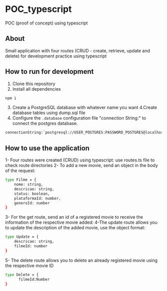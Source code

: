 # POC_typescript


POC (proof of concept) using typescript

## About

Small application with four routes (CRUD - create, retrieve, update and delete) for development practice using typescript

## How to run for development

1. Clone this repository
2. Install all dependencies

```bash
npm i
```

3. Create a PostgreSQL database with whatever name you want
4.Create database tables using dump.sql file
5. Configure the `.database` configuration file "connection String:" to connect the postgres database.


```bash
connectionString:`postgresql://USER_POSTGRES:PASSWORD_POSTGRES@localhost:5432/DATABASE_NAME?schema=public`
```

## How to use the application

1- Four routes were created (CRUD) using typescript: use routes.ts file to check route directories
2- To add a new movie, send an object in the body of the request: 


```bash
type Filme = {
    nome: string,
    descricao: string,
    status: boolean,
    plataformaId: number,
    generoId: number
}
```
3- For the get route, send an id of a registered movie to receive the information of the respective movie added:
4-The update route allows you to update the description of the added movie, use the object format:

```bash
type Update = {
    descricao: string,
    filmeId: number
}
```
5- The delete route allows you to delete an already registered movie using the respective movie ID

```bash
type Delete = {
      filmeId:Number
}
```

